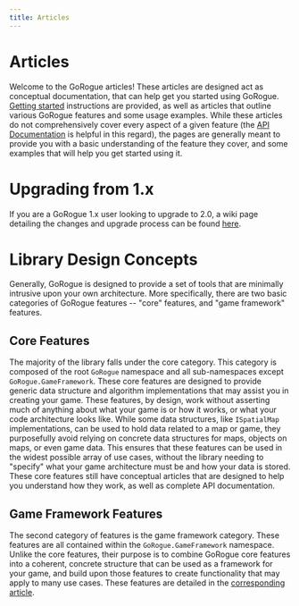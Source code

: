```yaml
---
title: Articles
---
```


# Articles
Welcome to the GoRogue articles!  These articles are designed act as conceptual documentation, that can help get you started using GoRogue.  [Getting started](~/articles/getting-started.md) instructions are provided, as well as articles that outline various GoRogue features and some usage examples.  While these articles do not comprehensively cover every aspect of a given feature (the [API Documentation](~/api/index.md) is helpful in this regard), the pages are generally meant to provide you with a basic understanding of the feature they cover, and some examples that will help you get started using it.

# Upgrading from 1.x
If you are a GoRogue 1.x user looking to upgrade to 2.0, a wiki page detailing the changes and upgrade process can be found [here](~/articles/1-to-2-upgrade-guide.md).

# Library Design Concepts
Generally, GoRogue is designed to provide a set of tools that are minimally intrusive upon your own architecture.  More specifically, there are two basic categories of GoRogue features -- "core" features, and "game framework" features.

## Core Features
The majority of the library falls under the core category.  This category is composed of the root `GoRogue` namespace and all sub-namespaces except `GoRogue.GameFramework`.  These core features are designed to provide generic data structure and algorithm implementations that may assist you in creating your game.  These features, by design, work without asserting much of anything about what your game is or how it works, or what your code architecture looks like.  While some data structures, like `ISpatialMap` implementations, can be used to hold data related to a map or game, they purposefully avoid relying on concrete data structures for maps, objects on maps, or even game data.  This ensures that these features can be used in the widest possible array of use cases, without the library needing to "specify" what your game architecture must be and how your data is stored.  These core features still have conceptual articles that are designed to help you understand how they work, as well as complete API documentation.

## Game Framework Features
The second category of features is the game framework category. These features are all contained within the `GoRogue.GameFramework` namespace. Unlike the core features, their purpose is to combine GoRogue core features into a coherent, concrete structure that can be used as a framework for your game, and build upon those features to create functionality that may apply to many use cases. These features are detailed in the [corresponding article](~/articles/game-framework.md).